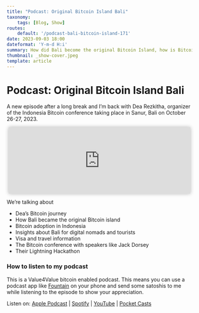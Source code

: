 ```yaml
---
title: "Podcast: Original Bitcoin Island Bali"
taxonomy:
    tags: [Blog, Show]
routes:
    default: '/podcast-bali-bitcoin-island-171'
date: 2023-09-03 18:00
dateformat: 'Y-m-d H:i'
summary: How did Bali become the original Bitcoin Island, how is Bitcoin adoption in Indonesia and what to expect at the Indonesia Bitcoin Conference?
thumbnail: _show-cover.jpeg
template: article
---
```


# Podcast: Original Bitcoin Island Bali

A new episode after a long break and I’m back with Dea Rezkitha, organizer of the Indonesia Bitcoin conference taking place in Sanur, Bali on October 26-27, 2023.

<iframe src="https://www.vodio.fr/frameplay.php?idref=25740&urlref=1" style="border: 0px none; box-shadow: rgba(0, 0, 0, 0.28) 0px 0px 10px; width: calc(100% - 10px); height: 180px; margin-left: 5px; padding: 0;" scrolling="no"></iframe>

We’re talking about

* Dea’s Bitcoin journey
* How Bali became the original Bitcoin island
* Bitcoin adoption in Indonesia
* Insights about Bali for digital nomads and tourists
* Visa and travel information
* The Bitcoin conference with speakers like Jack Dorsey
* Their Lightning Hackathon

### How to listen to my podcast

This is a Value4Value bitcoin enabled podcast. This means you can use a podcast app like [Fountain](https://fountain.fm) on your phone and send some satoshis to me while listening to the episode to show your appreciation. 

Listen on: [Apple Podcast](https://podcasts.apple.com/at/podcast/the-anita-posch-show-a-bitcoin-only-podcast/id1432576313) | [Spotify](https://open.spotify.com/show/0EJu3cMWF0AMxeO8NMH71z) | [YouTube](https://www.youtube.com/playlist?list=PL2zepPkogWotoUrb4T2XjLHa3SGHT5IX-) | [Pocket Casts](https://pca.st/YYPf) 

